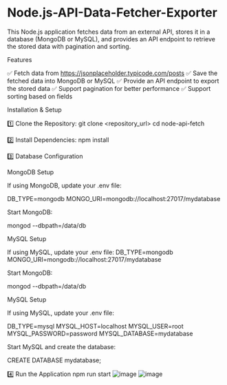 # Node.js-API-Data-Fetcher-Exporter
This Node.js application fetches data from an external API, stores it in a database (MongoDB or MySQL), and provides an API endpoint to retrieve the stored data with pagination and sorting.

Features

✅ Fetch data from https://jsonplaceholder.typicode.com/posts
✅ Save the fetched data into MongoDB or MySQL
✅ Provide an API endpoint to export the stored data
✅ Support pagination for better performance
✅ Support sorting based on fields

Installation & Setup

1️⃣ Clone the Repository:
git clone <repository_url>
cd node-api-fetch

2️⃣ Install Dependencies:
npm install

3️⃣ Database Configuration

MongoDB Setup

If using MongoDB, update your .env file:

DB_TYPE=mongodb
MONGO_URI=mongodb://localhost:27017/mydatabase

Start MongoDB:

mongod --dbpath=/data/db

MySQL Setup

If using MySQL, update your .env file:
DB_TYPE=mongodb
MONGO_URI=mongodb://localhost:27017/mydatabase


Start MongoDB:

mongod --dbpath=/data/db

MySQL Setup

If using MySQL, update your .env file:

DB_TYPE=mysql
MYSQL_HOST=localhost
MYSQL_USER=root
MYSQL_PASSWORD=password
MYSQL_DATABASE=mydatabase

Start MySQL and create the database:

CREATE DATABASE mydatabase;

4️⃣ Run the Application
npm run start
![image](https://github.com/user-attachments/assets/49b4ae5f-8f6a-4957-bf98-4c4aee545dae)
![image](https://github.com/user-attachments/assets/104faed7-edb2-4102-a503-b6df18f022a5)



